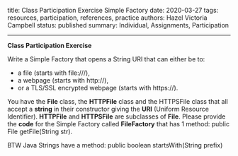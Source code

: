 title: Class Participation Exercise Simple Factory
date: 2020-03-27
tags: resources, participation, references, practice
authors: Hazel Victoria Campbell
status: published
summary: Individual, Assignments, Participation

---

**Class Participation Exercise**

Write a Simple Factory that opens a String URI that can either be to:

* a file (starts with file:///),
* a webpage (starts with http://),
* or a TLS/SSL encrypted webpage (starts with https://).

You have the **File** class, the **HTTPFile** class and the HTTPSFile class that all accept a **string** in their constructor giving the **URI** (Uniform Resource Identifier). **HTTPFile** and **HTTPSFile** are subclasses of **File**. Please provide the **code** for the Simple Factory called **FileFactory** that has 1 method:
public File getFile(String str).

BTW Java Strings have a method: public boolean startsWith(String prefix)
